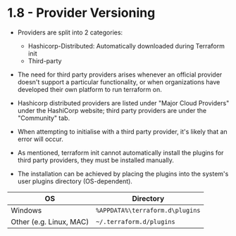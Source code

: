 # 1.8 - Provider Versioning

- Providers are split into 2 categories:
  - Hashicorp-Distributed: Automatically downloaded during Terraform init
  - Third-party

- The need for third party providers arises whenever an official provider doesn't support a particular functionality, or when organizations have developed their own platform to run terraform on.

- Hashicorp distributed providers are listed under "Major Cloud Providers" under the HashiCorp website; third party providers are under the "Community" tab.

- When attempting to initialise with a third party provider, it's likely that an error will occur.
- As mentioned, terraform init cannot automatically install the plugins for third party providers, they must be installed manually.
- The installation can be achieved by placing the plugins into the system's user plugins directory (OS-dependent).

| OS                      | Directory                       |
| ----------------------- | ------------------------------- |
| Windows                 | `%APPDATA%\terraform.d\plugins` |
| Other (e.g. Linux, MAC) | `~/.terraform.d/plugins`        |
